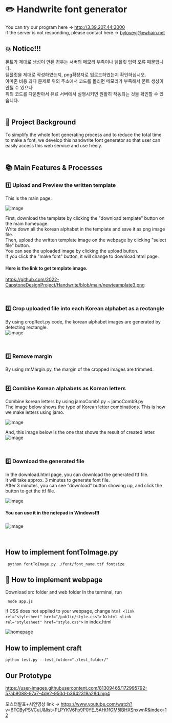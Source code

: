 # :pencil2: Handwrite font generator
  You can try our program here ->  http://3.39.207.44:3000 <br>
  if the server is not responding, please contact here -> byloveyj@ewhain.net
  
## :boom: Notice!!!   
  폰트가 제대로 생성이 안된 경우는 서버의 메모리 부족이나 템플릿 입력 오류 때문입니다.     
  템플릿을 제대로 작성하였는지, png확장자로 업로드하였는지 확인하십시오.    
  아마존 비용 과다 문제로 위의 주소에서 코드를 돌리면 메모리가 부족해서 폰트 생성이 안될 수 있으나      
  위의 코드를 다운받아서 유료 서버에서 실행시키면 원활히 작동되는 것을 확인할 수 있습니다.    
  <br> 
  
## :high_brightness: Project Background
To simplify the whole font generating process and to reduce the total time to make a font,
we develop this handwrite font generator
so that user can easily access this web service and use freely.    
<br>    
   
   
## :books: Main Features & Processes
### :one: Upload and Preview the written template  
This is the main page.   <br>

![image](https://user-images.githubusercontent.com/81309465/205221709-84f03efc-0f56-45f6-93f9-e9f141deb533.png)

First, download the template by clicking the "download template" button on the main homepage.   
Write down all the korean alphabet in the template and save it as png image file.   
Then, upload the written template image on the webpage by clicking "select file" button.   
You can see the uploaded image by clicking the upload button.   
If you click the "make font" button, it will change to download.html page.   

#### Here is the link to get template image.
https://github.com/2022-CapstoneDesignProject/Handwrite/blob/main/newteamplate3.png   

<br>

### :two: Crop uploaded file into each Korean alphabet as a rectangle   
By using cropRect.py code, the korean alphabet images are generated by detecting rectangle.  
![image](https://user-images.githubusercontent.com/81309465/205222459-2ddbad97-21f4-4094-8591-aff6cb767157.png)

<br>

### :three: Remove margin
By using rmMargin.py, the margin of the cropped images are trimmed.   
<br>

### :four: Combine Korean alphabets as Korean letters
Combine korean letters by using jamoComb1.py ~ jamoComb9.py   
The image below shows the type of Korean letter combinations. This is how we make letters using jamo.   <br>

![image](https://user-images.githubusercontent.com/81309465/204545246-3bb97968-789d-4f25-b2da-eedfa60afd00.png)

And, this image below is the one that shows the result of created letter.
![image](https://user-images.githubusercontent.com/81309465/205222852-5361b17e-d72f-44e6-8d50-56cdecaf1f71.png)


<br>

### :five: Download the generated file
In the download.html page, you can download the generated ttf file.   
It will take approx. 3 minutes to generate font file.   
After 3 minutes, you can see "download" button showing up, and click the button to get the ttf file.   

![image](https://user-images.githubusercontent.com/81309465/205222792-55837b68-1dfd-483f-8284-83a7f8aad3f7.png)

#### You can use it in the notepad in Windows:heavy_exclamation_mark::heavy_exclamation_mark::heavy_exclamation_mark:

![image](https://user-images.githubusercontent.com/81309465/205223512-abc221f2-12da-4107-808c-1af16fb0a6b5.png)



<br>

## How to implement fontToImage.py 
<pre><code> python fontToImage.py ./font/font_name.ttf fontsize </code></pre>

## :gem: How to implement webpage
Download src folder and web folder
  In the terminal, run 
<pre><code> node app.js </code></pre>
  If CSS does not applied to your webpage, 
  change ```html <link rel="stylesheet" href="/public/style.css">``` to ```html <link rel="stylesheet" href="style.css">``` in index.html
    
    
  ![homepage](https://user-images.githubusercontent.com/81309465/172995534-ded909f5-d361-4dcc-84c4-f6a885ba095d.jpg)
  
## How to implement craft
<code><pre>python test.py --test_folder="./test_folder/" </code></pre>
  
  
## Our Prototype

https://user-images.githubusercontent.com/81309465/172995792-57ab9088-97a7-4de2-950d-b3642319a28d.mp4

포스터발표+시연영상 link -> https://www.youtube.com/watch?v=6TCByPSVCuU&list=PLPYKV6Fp9P0YE_5AHt1fGM5lBHXSnxwnR&index=12
